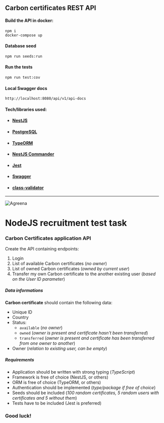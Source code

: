 ## Carbon certificates REST API

#### Build the API in docker:
```
npm i
docker-compose up
```
#### Database seed
```
npm run seeds:run
```
#### Run the tests
```
npm run test:cov
```

#### Local Swagger docs
```
http://localhost:8080/api/v1/api-docs
```

#### Tech/libraries used:
- #### [NestJS](https://docs.nestjs.com)
- #### [PostgreSQL](https://www.postgresql.org)
- #### [TypeORM](https://typeorm.io)
- #### [NestJS Commander](https://www.npmjs.com/package/nest-commander)
- #### [Jest](https://jestjs.io)
- #### [Swagger](https://swagger.io)
- #### [class-validator](https://github.com/typestack/class-validator)

---

![Agreena](https://agreena.com/wp-content/uploads/2021/06/agreena-logo.svg)

# NodeJS recruitment test task

### Carbon Certificates application API
Create the API containing endpoints:
1. Login
2. List of available Carbon certificates (*no owner*)
3. List of owned Carbon certificates (*owned by current user*)
4. Transfer my own Carbon certificate to the another existing user (*based on the User ID parameter*)

##### Data informations
**Carbon certificate** should contain the following data:
- Unique ID
- Country
- Status:
  - `available` (*no owner*)
  - `owned` (*owner is present and certificate hasn't been transferred*)
  - `transferred` (*owner is present and certificate has been transferred from one owner to another*)
- Owner (*relation to existing user, can be empty*)

##### Requirements
- Application should be written with strong typing (*TypeScript*)
- Framework is free of choice (NestJS, or others)
- ORM is free of choice (TypeORM, or others)
- Authentication should be implemented (*type/package if free of choice*)
- Seeds should be included (*100 random certificates, 5 random users with certificates and 5 without them*)
- Tests have to be included (Jest is preferred)

### Good luck!

